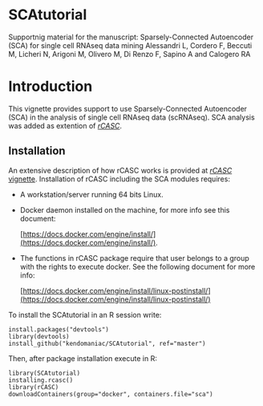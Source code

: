 # SCAtutorial
Supportnig material for the manuscript: 
Sparsely-Connected Autoencoder (SCA) for single cell RNAseq data mining
Alessandri L, Cordero F, Beccuti M, Licheri N, Arigoni M, Olivero M, Di Renzo F, Sapino A and Calogero RA

# Introduction

This vignette provides support to use Sparsely-Connected Autoencoder (SCA) in the analysis of single cell RNAseq data (scRNAseq).
SCA analysis was added as extention of [*rCASC*](https://pubmed.ncbi.nlm.nih.gov/31494672/).


## Installation

An extensive description of how rCASC works is provided at [*rCASC* vignette](https://kendomaniac.github.io/rCASC/articles/rCASC_vignette.html). Installation of rCASC including the SCA modules requires:

- A workstation/server running 64 bits Linux.

- Docker daemon installed on the machine, for more info see this document:

    [https://docs.docker.com/engine/install/](https://docs.docker.com/engine/install/).

- The functions in rCASC package require that user belongs to a group with the rights to execute docker. See the following document for more info: 

    [https://docs.docker.com/engine/install/linux-postinstall/](https://docs.docker.com/engine/install/linux-postinstall/)


To install the SCAtutorial in an R session write:

```
install.packages("devtools")
library(devtools)
install_github("kendomaniac/SCAtutorial", ref="master")

```
Then, after package installation execute in R:
```
library(SCAtutorial)
installing.rcasc()
library(rCASC)
downloadContainers(group="docker", containers.file="sca")
```





